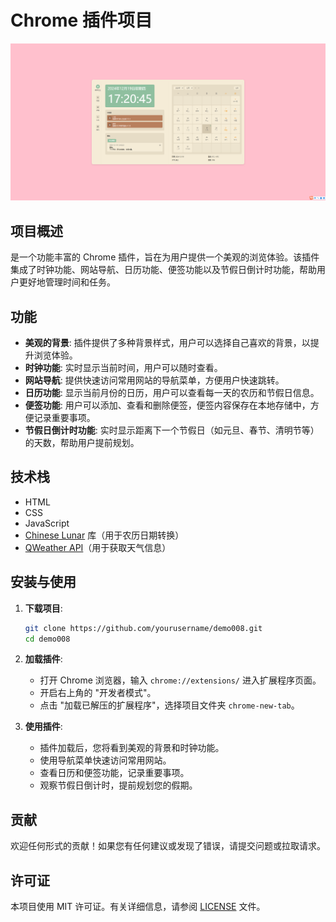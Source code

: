 # Chrome 插件项目 
![预览图](images/003.png)

## 项目概述

 是一个功能丰富的 Chrome 插件，旨在为用户提供一个美观的浏览体验。该插件集成了时钟功能、网站导航、日历功能、便签功能以及节假日倒计时功能，帮助用户更好地管理时间和任务。

## 功能

- **美观的背景**: 插件提供了多种背景样式，用户可以选择自己喜欢的背景，以提升浏览体验。
- **时钟功能**: 实时显示当前时间，用户可以随时查看。
- **网站导航**: 提供快速访问常用网站的导航菜单，方便用户快速跳转。
- **日历功能**: 显示当前月份的日历，用户可以查看每一天的农历和节假日信息。
- **便签功能**: 用户可以添加、查看和删除便签，便签内容保存在本地存储中，方便记录重要事项。
- **节假日倒计时功能**: 实时显示距离下一个节假日（如元旦、春节、清明节等）的天数，帮助用户提前规划。

## 技术栈

- HTML
- CSS
- JavaScript
- [Chinese Lunar](https://github.com/yangshun/chinese-lunar) 库（用于农历日期转换）
- [QWeather API](https://dev.qweather.com/)（用于获取天气信息）

## 安装与使用

1. **下载项目**:
   ```bash
   git clone https://github.com/yourusername/demo008.git
   cd demo008
   ```

2. **加载插件**:
   - 打开 Chrome 浏览器，输入 `chrome://extensions/` 进入扩展程序页面。
   - 开启右上角的 "开发者模式"。
   - 点击 "加载已解压的扩展程序"，选择项目文件夹 `chrome-new-tab`。

3. **使用插件**:
   - 插件加载后，您将看到美观的背景和时钟功能。
   - 使用导航菜单快速访问常用网站。
   - 查看日历和便签功能，记录重要事项。
   - 观察节假日倒计时，提前规划您的假期。

## 贡献

欢迎任何形式的贡献！如果您有任何建议或发现了错误，请提交问题或拉取请求。

## 许可证

本项目使用 MIT 许可证。有关详细信息，请参阅 [LICENSE](LICENSE) 文件。
